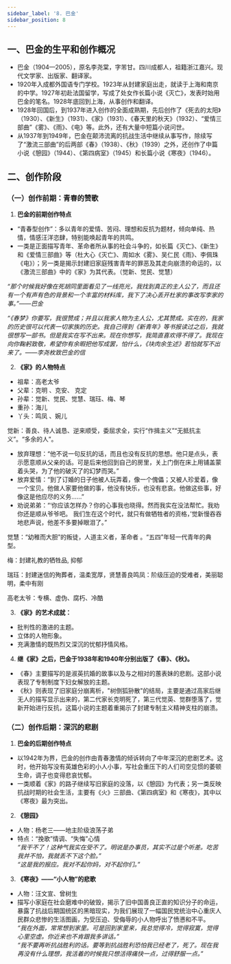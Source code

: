 ```yaml
---
sidebar_label: '8. 巴金'
sidebar_position: 8
---
```


## 一、巴金的生平和创作概况
- 巴金（1904—2005），原名李尧棠，字芾甘。四川成都人，祖籍浙江嘉兴。现代文学家、出版家、翻译家。
- 1920年入成都外国语专门学校。1923年从封建家庭出走，就读于上海和南京的中学。1927年初赴法国留学，写成了处女作长篇小说《灭亡》，发表时始用巴金的笔名。1928年底回到上海，从事创作和翻译。
- 1928年回国后，到1937年进入创作的全面成熟期，先后创作了《死去的太阳》（1930）、《新生》（1931）、《家》（1931）、《春天里的秋天》（1932）、“爱情三部曲”《雾》、《雨》、《电》等。此外，还有大量中短篇小说问世。
- 从1937年到1949年，巴金在颠沛流离的抗战生活中继续从事写作，除续写了“激流三部曲”的后两部《春》（1938）、《秋》（1939）之外，还创作了中篇小说《憩园》（1944）、《第四病室》（1945）和长篇小说《寒夜》（1946）。

## 二、创作阶段

### （一）创作前期：青春的赞歌

1. **巴金的前期创作特点**
- “青春型创作”：多以青年的爱情、苦闷、理想和反抗为题材，倾向单纯、热情，情感汪洋恣肆，特别能唤起青年的共鸣。
- 一类是正面描写青年、革命者所从事的社会斗争的，如长篇《灭亡》、《新生》和《爱情三部曲》等（杜大心《灭亡》、周如水《雾》、吴仁民《雨》、李佩珠《电》）；另一类是揭示封建旧家庭残害青年的罪恶及其走向崩溃的命运的，以《激流三部曲》中的《家》为其代表。（觉新、觉民、觉慧）

*“那个时候我好像在死胡同里面看见了一线亮光，我找到真正的主人公了，而且还有一个有声有色的背景和一个丰富的材料库，我下了决心丢开杜家的事改写李家的事。”——巴金*

*“《春梦》你要写，我很赞成；并且以我家人物为主人公，尤其赞成。实在的，我家的历史很可以代表一切家族的历史。我自己得到《新青年》等书报读过之后，我就很想写一部书。但是我实在写不出来。现在你想写，我简直喜欢得不得了。我现在向你鞠躬致敬，希望你有余暇把他写成罢，怕什么，《块肉余生述》若怕就写不出来了。——李尧枚致巴金的信*

2. **《家》的人物特点**

- 祖辈：高老太爷
- 父辈：克明 、克安、 克定
- 孙辈：觉新、觉民、觉慧、瑞珏、梅、琴
- 重孙：海儿
- 丫头：鸣凤 、婉儿

觉新：善良、待人诚恳、逆来顺受，委屈求全，实行“作揖主义”“无抵抗主义”。“多余的人”。
- 放弃理想：“他不说一句反抗的话，而且也没有反抗的思想。他只是点头，表示愿意顺从父亲的话。可是后来他回到自己的房里，关上门倒在床上用铺盖蒙着头哭，为了他的破灭了的幻梦而哭。”
- 放弃爱情：“到了订婚的日子他被人玩弄着，像一个傀儡；又被人珍爱着，像一个宝贝。他做人家要他做的事，他没有快乐，也没有悲哀。他做这些事，好像这是他应尽的义务……”
- 劝说弟弟：“‘你应该怎样办？你的心事我也晓得。然而我实在没法帮忙。我劝你还是顺从爷爷吧。 我们生在这个时代，就只有做牺牲者的资格，’觉新慢吞吞地悲声说，他差不多要掉眼泪了。”

觉慧：“幼稚而大胆”的叛徒，人道主义者，革命者 。“五四”年轻一代青年的典型。

梅：封建礼教的牺牲品, 抑郁

瑞珏：封建迷信的殉葬者，温柔宽厚，贤慧善良鸣凤：阶级压迫的受难者，美丽聪明，柔中有刚

高老太爷：专横、虚伪、腐朽、冷酷

3. **《家》的艺术成就：**
- 批判性的激进的主题。
- 立体的人物形象。
- 充满激情的既热烈又深沉的忧郁抒情风格。

4. **继《家》之后，巴金于1938年和1940年分别出版了《春》、《秋》。**
- 《春》主要描写的是淑英抗婚的故事以及与之相对的蕙表妹的悲剧。这部小说表现了专制制度下妇女解放的主题。
- 《秋》则表现了旧家庭分崩离析，"树倒狐狲散"的结局，主要是通过高家后继无人的描写显示出来的，第二代家长克明死了，第三代觉英、觉群堕落了，觉新开始进行反抗，这篇小说的主题着重揭示了封建专制主义精神支柱的崩溃。

### （二）创作后期：深沉的悲剧

1. **巴金的后期创作特点**
- 以1942年为界，巴金的创作由青春激情的倾诉转向了中年深沉的悲剧艺术。这时，他开始写没有英雄色彩的小人小事，写社会重压下的人们司空见惯的萎顿生命，调子也变得悲哀忧郁。
- 一类顺着《家》的路子继续写旧家庭的没落，以《憩园》为代表；另一类反映抗战时期的社会生活，主要有《火》三部曲、《第四病室》和《寒夜》，其中以《寒夜》最为突出。

2. **《憩园》**
- 人物：杨老三——地主阶级浪荡子弟
- 特点：“挽歌”情调、“失悔”心情  
*“我干不了！这种气我实在受不了。明说是办事员，其实不过是个听差。吃苦我并不怕，我就丢不下这个脸。”*  
*“这是我的报应。我对不起你妈，对不起你们。”*

3. **《寒夜》——“小人物”的悲歌**
- 人物：汪文宣、曾树生
- 描写小家庭在社会磨难中的破毁，揭示了旧中国善良正直的知识分子的命运，暴露了抗战后期国统区的黑暗现实，为我们展现了一幅国民党统治中心重庆人民群众悲惨的生活图画，为受压迫、受侮辱的小人物呼出了愤懑和不平。  
*“我在外面，常常想到家里。可是回到家里来，我总觉得冷，觉得寂寞，觉得心里空虚。你近来也不肯跟我多讲话。”*  
*“我不要再听抗战胜利的话。要等到抗战胜利恐怕我已经老了，死了。现在我再没有什么理想，我活着的时候我只想活得痛快一点，过得舒服一点。”*